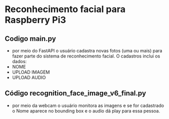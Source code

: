 # Reconhecimento facial para Raspberry Pi3
## Codigo main.py
- por meio do FastAPI o usuário cadastra novas fotos (uma ou mais) para fazer parte do sistema de reconhecimento facial. O cadastros inclui os dados:
- NOME
- UPLOAD IMAGEM
- UPLOAD AUDIO

## Código recognition_face_image_v6_final.py
- por meio da webcam o usuário monitora as imagens e se for cadastrado o Nome aparece no bounding box e o audio dá play para essa pessoa.
  
